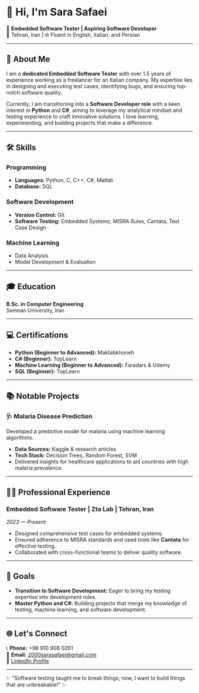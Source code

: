 # 👋 Hi, I'm Sara Safaei

🚀 **Embedded Software Tester | Aspiring Software Developer**  
📍 Tehran, Iran | 🌐 Fluent in English, Italian, and Persian

---

## 🌟 About Me  
I am a **dedicated Embedded Software Tester** with over 1.5 years of experience working as a freelancer for an Italian company. My expertise lies in designing and executing test cases, identifying bugs, and ensuring top-notch software quality.  

Currently, I am transitioning into a **Software Developer role** with a keen interest in **Python** and **C#**, aiming to leverage my analytical mindset and testing experience to craft innovative solutions. I love learning, experimenting, and building projects that make a difference.

---

## 🛠️ Skills  
### Programming  
- **Languages:** Python, C, C++, C#, Matlab  
- **Database:** SQL  

### Software Development  
- **Version Control:** Git  
- **Software Testing:** Embedded Systems, MISRA Rules, Cantata, Test Case Design  

### Machine Learning  
- Data Analysis  
- Model Development & Evaluation  

---

## 🎓 Education  
**B.Sc. in Computer Engineering**  
Semnan University, Iran  
 

---

## 💻 Certifications  
- **Python (Beginner to Advanced):** Maktabkhoneh  
- **C# (Beginner):** TopLearn  
- **Machine Learning (Beginner to Advanced):** Faradars & Udemy  
- **SQL (Beginner):** TopLearn  

---

## 📚 Notable Projects  
### 🩺 **Malaria Disease Prediction**  
Developed a predictive model for malaria using machine learning algorithms.  
- **Data Sources:** Kaggle & research articles  
- **Tech Stack:** Decision Trees, Random Forest, SVM  
- Delivered insights for healthcare applications to aid countries with high malaria prevalence.

---

## 👩‍💻 Professional Experience  
### Embedded Software Tester | Zta Lab | Tehran, Iran  
*2023 — Present*  
- Designed comprehensive test cases for embedded systems.  
- Ensured adherence to MISRA standards and used tools like **Cantata** for effective testing.  
- Collaborated with cross-functional teams to deliver quality software.  

---

## 🚀 Goals  
- **Transition to Software Development:** Eager to bring my testing expertise into development roles.  
- **Master Python and C#:** Building projects that merge my knowledge of testing, machine learning, and software development.  

---

## 🌐 Let's Connect  
📞 **Phone:** +98 910 908 0261  
📧 **Email:** 2000sarasafaei@gmail.com  
💼 [LinkedIn Profile](https://www.linkedin.com/in/sara-safaei) 
  

---

✨ "Software testing taught me to break things; now, I want to build things that are unbreakable!" ✨
